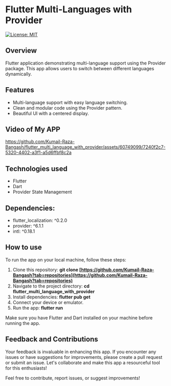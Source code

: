 # Flutter Multi-Languages with Provider

[![License: MIT](https://img.shields.io/badge/License-MIT-yellow.svg)](https://opensource.org/licenses/MIT)

## Overview

Flutter application demonstrating multi-language support using the Provider package. This app allows users to switch between different languages dynamically.

## Features

- Multi-language support with easy language switching.
- Clean and modular code using the Provider pattern.
- Beautiful UI with a centered display.

## Video of My APP

https://github.com/Kumail-Raza-Bangash/flutter_multi_language_with_provider/assets/60749099/7240f2c7-5320-4402-a3f1-a5d6ffbf8c2a


## Technologies used
- Flutter 
- Dart
- Provider State Management

## Dependencies:
- flutter_localization: ^0.2.0
- provider: ^6.1.1
- intl: ^0.18.1


## How to use
To run the app on your local machine, follow these steps:

1. Clone this repository: **git clone [https://github.com/Kumail-Raza-Bangash?tab=repositories](https://github.com/Kumail-Raza-Bangash?tab=repositories)**
2. Navigate to the project directory: **cd flutter_multi_language_with_provider**
3. Install dependencies: **flutter pub get**
4. Connect your device or emulator.
5. Run the app: **flutter run**

Make sure you have Flutter and Dart installed on your machine before running the app.


## Feedback and Contributions
Your feedback is invaluable in enhancing this app. If you encounter any issues or have suggestions for improvements, please create a pull request or submit an issue. Let's collaborate and make this app a resourceful tool for this enthusiasts!

Feel free to contribute, report issues, or suggest improvements!

